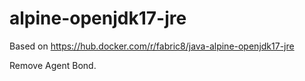 # alpine-openjdk17-jre

Based on https://hub.docker.com/r/fabric8/java-alpine-openjdk17-jre

Remove Agent Bond.
